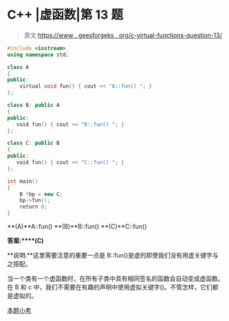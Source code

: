 # C++ |虚函数|第 13 题

> 原文:[https://www . geesforgeks . org/c-virtual-functions-question-13/](https://www.geeksforgeeks.org/c-virtual-functions-question-13/)

```cpp
#include <iostream>
using namespace std;

class A
{
public:
    virtual void fun() { cout << "A::fun() "; }
};

class B: public A
{
public:
   void fun() { cout << "B::fun() "; }
};

class C: public B
{
public:
   void fun() { cout << "C::fun() "; }
};

int main()
{
    B *bp = new C;
    bp->fun();
    return 0;
}
```

**(A)**A::fun()
**(B)**B::fun()
**(C)**C::fun()

**答案:****(C)**

**说明:**这里需要注意的重要一点是 B::fun()是虚的即使我们没有用虚关键字与之搭配。

当一个类有一个虚函数时，在所有子类中具有相同签名的函数会自动变成虚函数。在 B 和 c 中，我们不需要在有趣的声明中使用虚拟关键字()。不管怎样，它们都是虚拟的。

[本题小考](https://www.geeksforgeeks.org/quiz-corner-gq/)